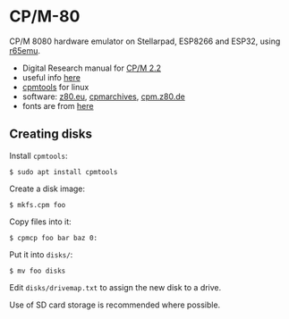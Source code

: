 CP/M-80
=======

CP/M 8080 hardware emulator on Stellarpad, ESP8266 and ESP32, using [r65emu](jscrane/r65emu).

- Digital Research manual for [CP/M 2.2](http://www.gaby.de/cpm/manuals/archive/cpm22htm/)
- useful info [here](http://cpuville.com/Code/CPM-on-a-new-computer.html)
- [cpmtools](https://github.com/lipro-cpm4l/cpmtools) for linux
- software: [z80.eu](http://www.z80.eu/cpmsoft.html), [cpmarchives](http://cpmarchives.classiccmp.org/), [cpm.z80.de](http://www.cpm.z80.de/)
- fonts are from [here](http://jared.geek.nz/2014/jan/custom-fonts-for-microcontrollers)

Creating disks
--------------
Install ```cpmtools```:

```
$ sudo apt install cpmtools
```

Create a disk image:

```
$ mkfs.cpm foo
```

Copy files into it:

```
$ cpmcp foo bar baz 0:
```

Put it into ```disks/```:

```
$ mv foo disks
```

Edit ```disks/drivemap.txt``` to assign the new disk to a drive.

Use of SD card storage is recommended where possible.
